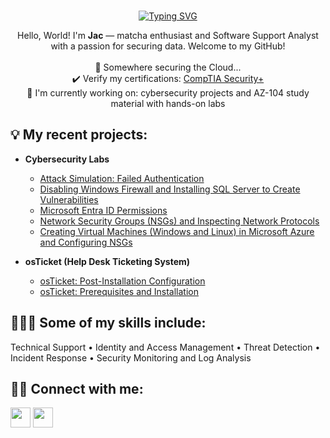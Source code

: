 <br>
<p align="center">
    <a href="https://git.io/typing-svg"><img src="https://readme-typing-svg.demolab.com?font=Fira+Code&pause=1000&color=D279C9&center=true&vCenter=true&width=500&height=30&lines=What+your+mind+can+think...;You+can+do." alt="Typing SVG" /></a>
</br>
</p>
<p align="center" "style="color: #FFDEAD">
Hello, World! I'm <b>Jac</b> — matcha enthusiast and Software Support Analyst with a passion for securing data. Welcome to my GitHub! 
</br>
</br>
 📍 Somewhere securing the Cloud...</br> ✔️ Verify my certifications: <a href="https://www.credly.com/users/jacqualyn-paysinger" target="_blank">CompTIA Security+</a></br> 📌 I'm currently working on: cybersecurity projects and AZ-104 study material with hands-on labs<br>
 </p>
<h2>💡 My recent projects:</h2>

- <b>Cybersecurity Labs</b>
  - [Attack Simulation: Failed Authentication](https://github.com/jacpaysinger/attack-simulation/blob/main/README.md)
  - [Disabling Windows Firewall and Installing SQL Server to Create Vulnerabilities](https://github.com/jacpaysinger/disable-wf-install-SQL-enable)
  - [Microsoft Entra ID Permissions](https://github.com/jacpaysinger/microsoft-entra-id-permissions)
  - [Network Security Groups (NSGs) and Inspecting Network Protocols](https://github.com/jacpaysinger/azure-network-protocols)
  - [Creating Virtual Machines (Windows and Linux) in Microsoft Azure and Configuring NSGs](https://github.com/jacpaysinger/azure-creatingVMs)

- <b>osTicket (Help Desk Ticketing System)</b>
  - [osTicket: Post-Installation Configuration](https://github.com/jacpaysinger/post-install-config)
  - [osTicket: Prerequisites and Installation](https://github.com/jacpaysinger/osticket_prereq-install)
  
  
<h2>👩🏽‍💻 Some of my skills include:</h2>
  Technical Support • Identity and Access Management • Threat Detection • Incident Response • Security Monitoring and Log Analysis  </br>
  <p align="center"> 
  </p>

<h2>🤳🏽 Connect with me:</h2>

<p align="left"> <a href="https://discord.com/users/jacpaysinger" target="_blank" rel="noreferrer"><img src="https://raw.githubusercontent.com/danielcranney/readme-generator/main/public/icons/socials/discord.svg" width="32" height="32" /></a> <a href="https://www.linkedin.com/in/jacpaysinger" target="_blank" rel="noreferrer"><img src="https://raw.githubusercontent.com/danielcranney/readme-generator/main/public/icons/socials/linkedin.svg" width="32" height="32" /></a></p>

